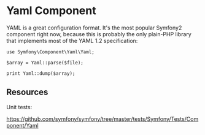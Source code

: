 Yaml Component
==============

YAML is a great configuration format. It's the most popular Symfony2 component
right now, because this is probably the only plain-PHP library that implements
most of the YAML 1.2 specification:

```
use Symfony\Component\Yaml\Yaml;

$array = Yaml::parse($file);

print Yaml::dump($array);
```

Resources
---------

Unit tests:

https://github.com/symfony/symfony/tree/master/tests/Symfony/Tests/Component/Yaml
